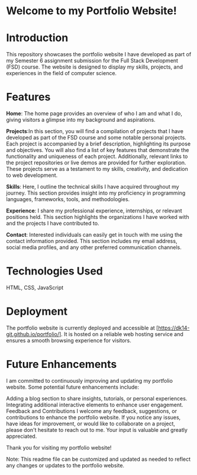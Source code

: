 # Welcome to my Portfolio Website!

# Introduction
This repository showcases the portfolio website I have developed as part of my Semester 6 assignment submission for the Full Stack Development (FSD) course. The website is designed to display my skills, projects, and experiences in the field of computer science.

# Features
**Home**: The home page provides an overview of who I am and what I do, giving visitors a glimpse into my background and aspirations.

**Projects**:In this section, you will find a compilation of projects that I have developed as part of the FSD course and some notable personal projects. Each project is accompanied by a brief description, highlighting its purpose and objectives. You will also find a list of key features that demonstrate the functionality and uniqueness of each project. Additionally, relevant links to the project repositories or live demos are provided for further exploration. These projects serve as a testament to my skills, creativity, and dedication to web development.

**Skills**: Here, I outline the technical skills I have acquired throughout my journey. This section provides insight into my proficiency in programming languages, frameworks, tools, and methodologies.

**Experience**: I share my professional experience, internships, or relevant positions held. This section highlights the organizations I have worked with and the projects I have contributed to.

**Contact**: Interested individuals can easily get in touch with me using the contact information provided. This section includes my email address, social media profiles, and any other preferred communication channels.

# Technologies Used 
HTML, CSS, JavaScript

# Deployment
The portfolio website is currently deployed and accessible at [https://dk14-git.github.io/portfolio/]. It is hosted on a reliable web hosting service and ensures a smooth browsing experience for visitors.

# Future Enhancements
I am committed to continuously improving and updating my portfolio website. Some potential future enhancements include:

Adding a blog section to share insights, tutorials, or personal experiences.
Integrating additional interactive elements to enhance user engagement.
Feedback and Contributions
I welcome any feedback, suggestions, or contributions to enhance the portfolio website. If you notice any issues, have ideas for improvement, or would like to collaborate on a project, please don't hesitate to reach out to me. Your input is valuable and greatly appreciated.

Thank you for visiting my portfolio website!

Note: This readme file can be customized and updated as needed to reflect any changes or updates to the portfolio website.
